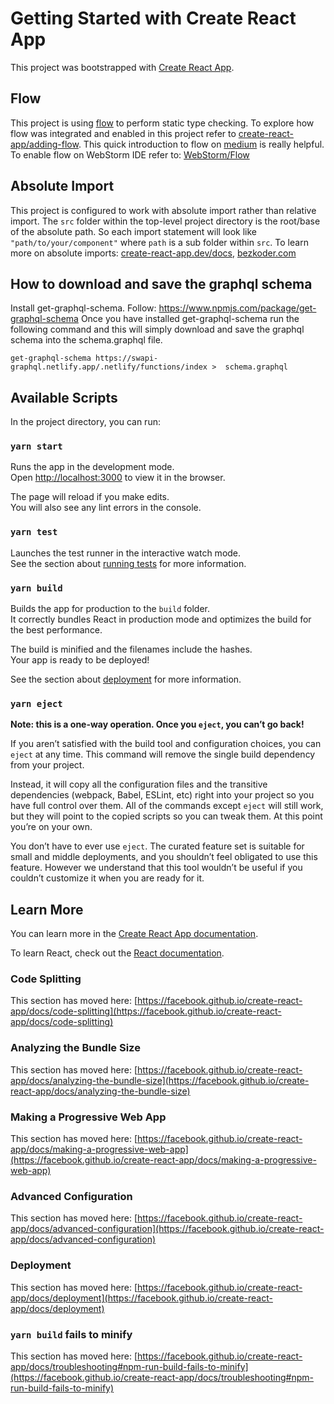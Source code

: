 # Getting Started with Create React App

This project was bootstrapped with [Create React App](https://github.com/facebook/create-react-app).

## Flow
This project is using [flow](https://flow.org/) to perform static type checking. To explore how flow was integrated and enabled in this project refer to [create-react-app/adding-flow](https://create-react-app.dev/docs/adding-flow/). This quick introduction to flow on [medium](https://medium.com/free-code-camp/why-use-static-types-in-javascript-part-1-8382da1e0adb) is really helpful.
To enable flow on WebStorm IDE refer to: [WebStorm/Flow](https://www.jetbrains.com/help/webstorm/using-the-flow-type-checker.html)

## Absolute Import
This project is configured to work with absolute import rather than relative import. The `src` folder within the top-level project directory is the root/base of the absolute path. So each import statement will look like `"path/to/your/component"` where `path` is a sub folder within `src`.
To learn more on absolute imports: [create-react-app.dev/docs](https://create-react-app.dev/docs/importing-a-component/#absolute-imports), [bezkoder.com](https://www.bezkoder.com/absolute-import-react/) 

## How to download and save the graphql schema 

Install get-graphql-schema. Follow: https://www.npmjs.com/package/get-graphql-schema
Once you have installed get-graphql-schema run the following command and this will simply download and save the graphql schema into the schema.graphql file.
```
get-graphql-schema https://swapi-graphql.netlify.app/.netlify/functions/index >  schema.graphql
```


## Available Scripts

In the project directory, you can run:

### `yarn start`

Runs the app in the development mode.\
Open [http://localhost:3000](http://localhost:3000) to view it in the browser.

The page will reload if you make edits.\
You will also see any lint errors in the console.

### `yarn test`

Launches the test runner in the interactive watch mode.\
See the section about [running tests](https://facebook.github.io/create-react-app/docs/running-tests) for more information.

### `yarn build`

Builds the app for production to the `build` folder.\
It correctly bundles React in production mode and optimizes the build for the best performance.

The build is minified and the filenames include the hashes.\
Your app is ready to be deployed!

See the section about [deployment](https://facebook.github.io/create-react-app/docs/deployment) for more information.

### `yarn eject`

**Note: this is a one-way operation. Once you `eject`, you can’t go back!**

If you aren’t satisfied with the build tool and configuration choices, you can `eject` at any time. This command will remove the single build dependency from your project.

Instead, it will copy all the configuration files and the transitive dependencies (webpack, Babel, ESLint, etc) right into your project so you have full control over them. All of the commands except `eject` will still work, but they will point to the copied scripts so you can tweak them. At this point you’re on your own.

You don’t have to ever use `eject`. The curated feature set is suitable for small and middle deployments, and you shouldn’t feel obligated to use this feature. However we understand that this tool wouldn’t be useful if you couldn’t customize it when you are ready for it.

## Learn More

You can learn more in the [Create React App documentation](https://facebook.github.io/create-react-app/docs/getting-started).

To learn React, check out the [React documentation](https://reactjs.org/).

### Code Splitting

This section has moved here: [https://facebook.github.io/create-react-app/docs/code-splitting](https://facebook.github.io/create-react-app/docs/code-splitting)

### Analyzing the Bundle Size

This section has moved here: [https://facebook.github.io/create-react-app/docs/analyzing-the-bundle-size](https://facebook.github.io/create-react-app/docs/analyzing-the-bundle-size)

### Making a Progressive Web App

This section has moved here: [https://facebook.github.io/create-react-app/docs/making-a-progressive-web-app](https://facebook.github.io/create-react-app/docs/making-a-progressive-web-app)

### Advanced Configuration

This section has moved here: [https://facebook.github.io/create-react-app/docs/advanced-configuration](https://facebook.github.io/create-react-app/docs/advanced-configuration)

### Deployment

This section has moved here: [https://facebook.github.io/create-react-app/docs/deployment](https://facebook.github.io/create-react-app/docs/deployment)

### `yarn build` fails to minify

This section has moved here: [https://facebook.github.io/create-react-app/docs/troubleshooting#npm-run-build-fails-to-minify](https://facebook.github.io/create-react-app/docs/troubleshooting#npm-run-build-fails-to-minify)
